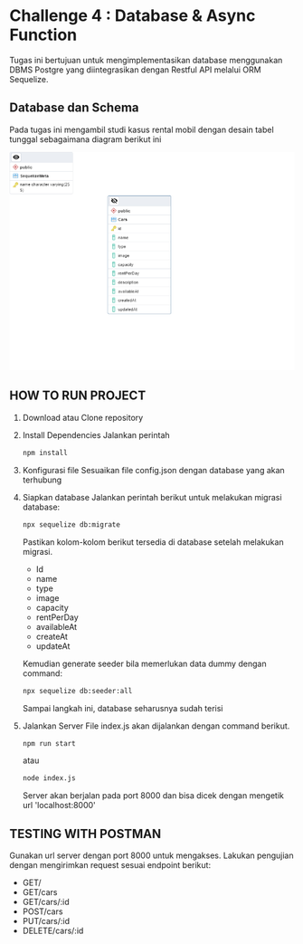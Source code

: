 # Challenge 4 : Database & Async Function

Tugas ini bertujuan untuk mengimplementasikan database menggunakan DBMS Postgre yang diintegrasikan dengan Restful API melalui ORM Sequelize.

## Database dan Schema

Pada tugas ini mengambil studi kasus rental mobil dengan desain tabel tunggal sebagaimana diagram berikut ini

![ERD](https://github.com/Luthfiyanto/mySIB/blob/main/Chapter4/data/erd.png)

## HOW TO RUN PROJECT

1. Download atau Clone repository
2. Install Dependencies
   Jalankan perintah
   
   ```bash
   npm install
   ```

4. Konfigurasi file
   Sesuaikan file config.json dengan database yang akan terhubung
6. Siapkan database
   Jalankan perintah berikut untuk melakukan migrasi database:

   ```bash
   npx sequelize db:migrate
   ```

   Pastikan kolom-kolom berikut tersedia di database setelah melakukan migrasi.
   
   - Id
   - name
   - type
   - image
   - capacity
   - rentPerDay
   - availableAt
   - createAt
   - updateAt
   
   Kemudian generate seeder bila memerlukan data dummy dengan command:
   
   ```bash
   npx sequelize db:seeder:all
   ```
   
   Sampai langkah ini, database seharusnya sudah terisi 
7. Jalankan Server
   File index.js akan dijalankan dengan command berikut.
   
   ```bash
   npm run start
   ```
   
   atau
   
   ```bash
   node index.js
   ```
   
   Server akan berjalan pada port 8000 dan bisa dicek dengan mengetik url 'localhost:8000'

## TESTING WITH POSTMAN

Gunakan url server dengan port 8000 untuk mengakses.
Lakukan pengujian dengan mengirimkan request sesuai endpoint berikut:

- GET/
- GET/cars
- GET/cars/:id
- POST/cars
- PUT/cars/:id
- DELETE/cars/:id
